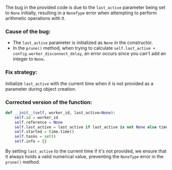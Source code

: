 The bug in the provided code is due to the `last_active` parameter being set to `None` initially, resulting in a `NoneType` error when attempting to perform arithmetic operations with it.

### Cause of the bug:
- The `last_active` parameter is initialized as `None` in the constructor.
- In the `prune()` method, when trying to calculate `self.last_active + config.worker_disconnect_delay`, an error occurs since you can't add an integer to `None`.

### Fix strategy:
Initialize `last_active` with the current time when it is not provided as a parameter during object creation.

### Corrected version of the function:
```python
def __init__(self, worker_id, last_active=None):
    self.id = worker_id
    self.reference = None  
    self.last_active = last_active if last_active is not None else time.time()  
    self.started = time.time()  
    self.tasks = set()  
    self.info = {}
```

By setting `last_active` to the current time if it's not provided, we ensure that it always holds a valid numerical value, preventing the `NoneType` error in the `prune()` method.